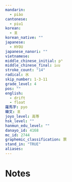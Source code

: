 ```yaml
---
mandarin:
  - piào
cantonese:
  - piu1
korean:
  - 표
korean_native: ""
japanese:
  - HYOU
japanese_nanori: ""
vietnamese:
middle_chinese_initial: pʰ
middle_chinese_final: iᴇu
stroke_count: "14"
radical: 水
skip_number: 1-3-11
grade_level: 4
pos: ""
english:
  - drift
  - float
羅馬字: pyo
韓文: 표
joyo_level: 高等
hsk_level: ""
hanmun_edu_level: ""
danayo_id: 4168
mc_id: 2744
graphemic_classification: 票
stand_in: "TRUE"
aliases:
---
```


# Notes
